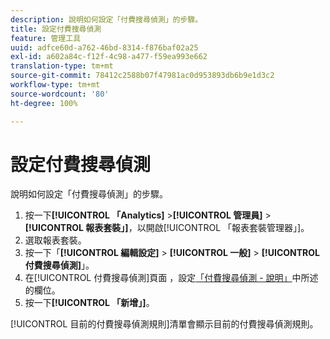 ```yaml
---
description: 說明如何設定「付費搜尋偵測」的步驟。
title: 設定付費搜尋偵測
feature: 管理工具
uuid: adfce60d-a762-46bd-8314-f876baf02a25
exl-id: a602a84c-f12f-4c98-a477-f59ea993e662
translation-type: tm+mt
source-git-commit: 78412c2588b07f47981ac0d953893db6b9e1d3c2
workflow-type: tm+mt
source-wordcount: '80'
ht-degree: 100%

---
```


# 設定付費搜尋偵測

說明如何設定「付費搜尋偵測」的步驟。

1. 按一下&#x200B;**[!UICONTROL 「Analytics]** >**[!UICONTROL 管理員]** > **[!UICONTROL 報表套裝」]**，以開啟[!UICONTROL 「報表套裝管理器」]。
1. 選取報表套裝。
1. 按一下「**[!UICONTROL 編輯設定]** > **[!UICONTROL 一般]** > **[!UICONTROL 付費搜尋偵測]**」。
1. 在[!UICONTROL 付費搜尋偵測]頁面 ，設定[「付費搜尋偵測 - 說明」](/help/admin/admin/paid-search-detection/paid-search-detection.md#section_0C2CFA0AF77B47098BE37CB024665D0D)中所述的欄位。
1. 按一下&#x200B;**[!UICONTROL 「新增」]**。

[!UICONTROL 目前的付費搜尋偵測規則]清單會顯示目前的付費搜尋偵測規則。
